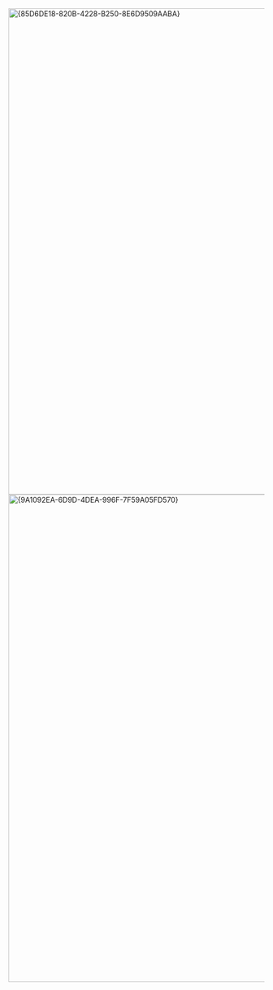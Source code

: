 <img width="956" alt="{85D6DE18-820B-4228-B250-8E6D9509AABA}" src="https://github.com/user-attachments/assets/86c65fec-e790-4692-ae97-be4b1ca79ba0" />
<img width="959" alt="{9A1092EA-6D9D-4DEA-996F-7F59A05FD570}" src="https://github.com/user-attachments/assets/cd47df49-42b7-4f8f-8494-e507c7bb9710" />
